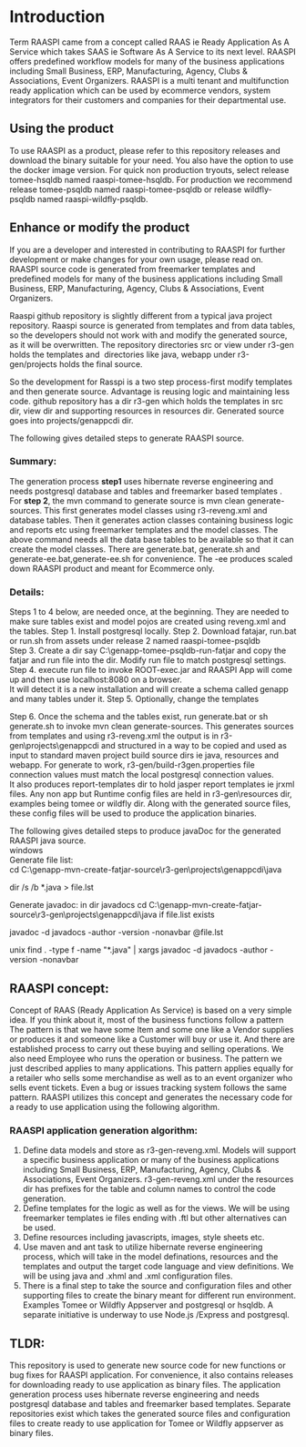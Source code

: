 # Introduction
Term RAASPI came from a concept called RAAS ie Ready Application As A Service which takes SAAS ie Software As A Service to its next level.
RAASPI offers predefined workflow models for many of the business applications including Small Business, ERP, Manufacturing, Agency, Clubs & Associations, Event Organizers. RAASPI is a multi tenant and multifunction ready application which can be used by ecommerce vendors, system integrators for their customers and companies for their departmental use.   

## Using the product
To use RAASPI as a product, please refer to this repository releases and download the binary suitable for your need. You also have the option to use the docker image version.
For quick non production tryouts, select release tomee-hsqldb named raaspi-tomee-hsqldb. For production we recommend release tomee-psqldb named raaspi-tomee-psqldb or release wildfly-psqldb named raaspi-wildfly-psqldb.

## Enhance or modify the product
If you are a developer and interested in contributing to RAASPI for further development or make changes for your own usage, please read on.  
RAASPI source code is generated from freemarker templates and predefined models for many of the business applications including Small Business, ERP, Manufacturing, Agency, Clubs & Associations, Event Organizers. 

Raaspi github repository is slightly different from a typical java project repository. Raaspi source is generated from templates and from data tables, so the developers should not work with and modify the generated source, as it will be overwritten. The repository directories src or view under r3-gen holds the templates and  directories like java, webapp under r3-gen/projects holds the final source.

So the development for Rasspi is a two step process-first modify templates and then generate source. Advantage is reusing logic and maintaining less code.
github repository has a dir r3-gen which holds the templates in src dir, view dir and supporting resources in resources dir. Generated source goes into projects/genappcdi dir.

The following gives detailed steps to generate RAASPI source.
### Summary:
The generation process **step1** uses hibernate reverse engineering and needs postgresql database and tables and freemarker based templates .
For **step 2**, the mvn command to generate source is mvn clean generate-sources. This first generates model classes using r3-reveng.xml and database tables.
Then it generates action classes containing business logic and reports etc using freemarker templates and the model classes.
The above command needs all the data base tables to be available so that it can create the model classes.
There are generate.bat, generate.sh and generate-ee.bat,generate-ee.sh for convenience. The -ee produces scaled down RAASPI product and meant for Ecommerce only.   

### Details:
Steps 1 to 4 below, are needed once, at the beginning. They are needed to make sure tables exist and model pojos are created using reveng.xml and the tables.
Step 1. Install postgresql locally. 
Step 2. Download fatajar, run.bat or run.sh from assets under release 2 named raaspi-tomee-psqldb  
Step 3. Create a dir say C:\genapp-tomee-psqldb-run-fatjar and copy the fatjar and run file into the dir. Modify run file to match postgresql settings.  
Step 4. execute run file to invoke ROOT-exec.jar and RAASPI App will come up and then use localhost:8080 on a browser.  
 It will detect it is a new installation and will create a schema called genapp and many tables under it. 
Step 5. Optionally, change the templates

Step 6. Once the schema and the tables exist, run generate.bat or sh generate.sh to invoke mvn clean generate-sources. This generates sources from templates and using r3-reveng.xml
the output is in r3-gen\projects\genappcdi and structured in a way 
to be copied and used as input to standard maven project build source dirs ie java, resources and webapp.
For generate to work, r3-gen/build-r3gen.properties file connection values must match the local postgresql connection values.  
It also produces report-templates dir to hold jasper report templates ie jrxml files.
Any non app but Runtime config files are held in r3-gen\resources dir, examples being tomee or wildfly dir. 
Along with the generated source files, these config files will be used to produce the application binaries.


The following gives detailed steps to produce javaDoc for the generated RAASPI java source.  
windows  
Generate file list:  
cd C:\genapp-mvn-create-fatjar-source\r3-gen\projects\genappcdi\java

dir /s /b *.java > file.lst

Generate javadoc: in dir javadocs
cd C:\genapp-mvn-create-fatjar-source\r3-gen\projects\genappcdi\java
if file.list exists  

javadoc -d javadocs -author -version -nonavbar  @file.lst

unix
find . -type f -name "*.java" | xargs javadoc -d javadocs -author -version -nonavbar

## RAASPI concept:
Concept of RAAS (Ready Application As Service) is based on a very simple idea. 
If you think about it, most of the business functions follow a pattern The pattern is that we have some Item and some one like a Vendor supplies or produces it
and someone like a Customer will buy or use it. And there are established process to carry out these buying and selling operations.
We also need Employee who runs the operation or business.
The pattern we just described applies to many applications. This pattern applies equally for a retailer who sells some merchandise as well as to an event
organizer who sells event tickets. Even a bug or issues tracking system follows the same pattern.
RAASPI utilizes this concept and generates the necessary code for a ready to use application using the following algorithm.

### RAASPI application generation algorithm: 
1. Define data models and store as r3-gen-reveng.xml. Models will support a specific business application or many of the business applications including Small Business, ERP, Manufacturing, Agency, Clubs & Associations, Event Organizers.
 r3-gen-reveng.xml  under the resources dir has prefixes for the table and column names to control the code generation.
2. Define templates for the logic as well as for the views. We will be using freemarker templates ie files ending with .ftl but other alternatives can be used.
3. Define resources including javascripts, images, style sheets etc.
4. Use maven and ant task to utilize hibernate reverse engineering process, which will take in the model definations, resources and the templates and output the
 target code language and view definitions. We will be using java and .xhml and .xml configuration files. 
5. There is a final step to take the source and configuration files and other supporting files to create the binary meant for different run environment. 
 Examples Tomee or Wildfly Appserver and postgresql or hsqldb.
A separate initiative is underway to use Node.js /Express and postgresql.

## TLDR:
This repository is used to generate new source code for new functions or bug fixes for RAASPI application. For convenience, it also contains releases for
downloading ready to use application as binary files.
The application generation process uses hibernate reverse engineering and needs postgresql database and tables and freemarker based templates.
Separate repositories exist which takes the generated source files and configuration files to create ready to use application for Tomee or Wildfly appserver as binary files.
